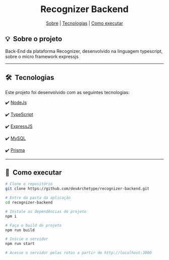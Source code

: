 <h1 align="center"> Recognizer Backend </h1>

<div align="center">
 <a href="#about">Sobre</a> |
 <a href="#technologies">Tecnologias</a> |
 <a href="#installation">Como executar</a>
</div>

<h2 id="about">💡&nbsp; Sobre o projeto</h2>

Back-End da plataforma Recognizer, desenvolvido na linguagem typescript, sobre o micro framework expressjs

---

<h2 id="technologies">🛠&nbsp; Tecnologias</h2>

Este projeto foi desenvolvido com as seguintes tecnologias:

✔️ [NodeJs](https://nodejs.org/en/)

✔️ [TypeScript](https://www.typescriptlang.org/)

✔️ [ExpressJS](https://expressjs.com/)

✔️ [MySQL](https://www.mysql.com/)

✔️ [Prisma](https://www.prisma.io/)

---

<h2 id="installation">🚀&nbsp; Como executar </h2>

```bash
# Clone o repositório
git clone https://github.com/devArchetype/recognizer-backend.git

# Entre da pasta da aplicação
cd recognizer-backend

# Instale as dependẽncias do projeto
npm i

# Faça o build do projeto
npm run build

# Inicie o servidor
npm run start

# Acesse o servidor pelas rotas a partir de http://localhost:3000
```
